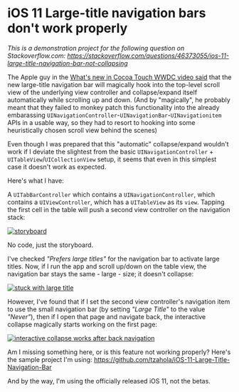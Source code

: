 # iOS 11 Large-title navigation bars don't work properly

*This is a demonstration project for the following question on Stackoverflow.com: https://stackoverflow.com/questions/46373055/ios-11-large-title-navigation-bar-not-collapsing*

The Apple guy in the [What's new in Cocoa Touch WWDC video said][1] that the new large-title navigation bar will magically hook into the top-level scroll view of the underlying view controller and collapse/expand itself automatically while scrolling up and down. (And by "magically", he probably meant that they failed to monkey patch this functionality into the already embarassing `UINavigationController`-`UINavigationBar`-`UINavigationitem` APIs in a usable way, so they had to resort to hooking into some heuristically chosen scroll view behind the scenes)

Even though I was prepared that this "automatic" collapse/expand wouldn't work if I deviate the slightest from the basic `UINavigationController` + `UITableView`/`UICollectionView` setup, it seems that even in this simplest case it doesn't work as expected. 

Here's what I have:

A `UITabBarController` which contains a `UINavigationController`, which contains a `UIViewController`, which has a `UITableView` as its `view`. Tapping the first cell in the table will push a second view controller on the navigation stack:

[![storyboard][2]][2]

No code, just the storyboard. 

I've checked *"Prefers large titles"* for the navigation bar to activate large titles. Now, if I run the app and scroll up/down on the table view, the navigation bar stays the same - large - size; it doesn't collapse:

[![stuck with large title][3]][3]

However, I've found that if I set the second view controller's navigation item to use the small navigation bar (by setting *"Large Title"* to the value *"Never"*), then if I open that page and navigate back, the interactive collapse magically starts working on the first page:

[![interactive collapse works after back navigation][4]][4]

Am I missing something here, or is this feature not working properly? Here's the sample project I'm using: https://github.com/tzahola/iOS-11-Large-Title-Navigation-Bar

And by the way, I'm using the officially released iOS 11, not the betas. 


  [1]: https://developer.apple.com/videos/play/wwdc2017/201/
  [2]: https://i.stack.imgur.com/hnSlK.png
  [3]: https://i.stack.imgur.com/PM0ru.gif
  [4]: https://i.stack.imgur.com/pJBD9.gif
